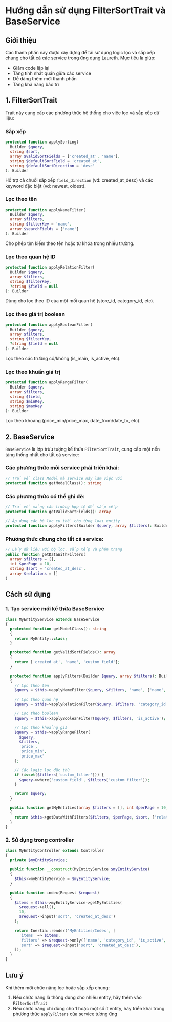 # Hướng dẫn sử dụng FilterSortTrait và BaseService

## Giới thiệu

Các thành phần này được xây dựng để tái sử dụng logic lọc và sắp xếp chung cho tất cả các service trong ứng dụng Laureth. Mục tiêu là giúp:

- Giảm code lặp lại
- Tăng tính nhất quán giữa các service
- Dễ dàng thêm mới thành phần
- Tăng khả năng bảo trì

## 1. FilterSortTrait

Trait này cung cấp các phương thức hệ thống cho việc lọc và sắp xếp dữ liệu:

### Sắp xếp

```php
protected function applySorting(
  Builder $query,
  string $sort,
  array $validSortFields = ['created_at', 'name'],
  string $defaultSortField = 'created_at',
  string $defaultSortDirection = 'desc'
): Builder
```

Hỗ trợ cả chuỗi sắp xếp `field_direction` (vd: created_at_desc) và các keyword đặc biệt (vd: newest, oldest).

### Lọc theo tên

```php
protected function applyNameFilter(
  Builder $query,
  array $filters,
  string $filterKey = 'name',
  array $searchFields = ['name']
): Builder
```

Cho phép tìm kiếm theo tên hoặc từ khóa trong nhiều trường.

### Lọc theo quan hệ ID

```php
protected function applyRelationFilter(
  Builder $query,
  array $filters,
  string $filterKey,
  ?string $field = null
): Builder
```

Dùng cho lọc theo ID của một mối quan hệ (store_id, category_id, etc).

### Lọc theo giá trị boolean

```php
protected function applyBooleanFilter(
  Builder $query,
  array $filters,
  string $filterKey,
  ?string $field = null
): Builder
```

Lọc theo các trường có/không (is_main, is_active, etc).

### Lọc theo khuần giá trị

```php
protected function applyRangeFilter(
  Builder $query,
  array $filters,
  string $field,
  string $minKey,
  string $maxKey
): Builder
```

Lọc theo khoảng (price_min/price_max, date_from/date_to, etc).

## 2. BaseService

`BaseService` là lớp trừu tượng kế thừa `FilterSortTrait`, cung cấp một nền tảng thống nhất cho tất cả service:

### Các phương thức mỗi service phải triển khai:

```php
// Trả về class Model mà service này làm việc với
protected function getModelClass(): string
```

### Các phương thức có thể ghi đè:

```php
// Trả về mảng các trường hợp lệ để sắp xếp
protected function getValidSortFields(): array

// Áp dụng các bộ lọc cụ thể cho từng loại entity
protected function applyFilters(Builder $query, array $filters): Builder
```

### Phương thức chung cho tất cả service:

```php
// Lấy dữ liệu với bộ lọc, sắp xếp và phân trang
public function getDataWithFilters(
  array $filters = [],
  int $perPage = 10,
  string $sort = 'created_at_desc',
  array $relations = []
)
```

## Cách sử dụng

### 1. Tạo service mới kế thừa BaseService

```php
class MyEntityService extends BaseService
{
  protected function getModelClass(): string
  {
    return MyEntity::class;
  }

  protected function getValidSortFields(): array
  {
    return ['created_at', 'name', 'custom_field'];
  }

  protected function applyFilters(Builder $query, array $filters): Builder
  {
    // Lọc theo tên
    $query = $this->applyNameFilter($query, $filters, 'name', ['name', 'description']);

    // Lọc theo quan hệ
    $query = $this->applyRelationFilter($query, $filters, 'category_id');

    // Lọc theo boolean
    $query = $this->applyBooleanFilter($query, $filters, 'is_active');

    // Lọc theo khoảng giá
    $query = $this->applyRangeFilter(
      $query,
      $filters,
      'price',
      'price_min',
      'price_max'
    );

    // Các logic lọc đặc thù
    if (isset($filters['custom_filter'])) {
      $query->where('custom_field', $filters['custom_filter']);
    }

    return $query;
  }

  public function getMyEntities(array $filters = [], int $perPage = 10, string $sort = 'created_at_desc')
  {
    return $this->getDataWithFilters($filters, $perPage, $sort, ['relation1', 'relation2']);
  }
}
```

### 2. Sử dụng trong controller

```php
class MyEntityController extends Controller
{
  private $myEntityService;

  public function __construct(MyEntityService $myEntityService)
  {
    $this->myEntityService = $myEntityService;
  }

  public function index(Request $request)
  {
    $items = $this->myEntityService->getMyEntities(
      $request->all(),
      10,
      $request->input('sort', 'created_at_desc')
    );

    return Inertia::render('MyEntities/Index', [
      'items' => $items,
      'filters' => $request->only(['name', 'category_id', 'is_active', 'price_min', 'price_max']),
      'sort' => $request->input('sort', 'created_at_desc'),
    ]);
  }
}
```

## Lưu ý

Khi thêm mới chức năng lọc hoặc sắp xếp chung:

1. Nếu chức năng là thông dụng cho nhiều entity, hãy thêm vào `FilterSortTrait`
2. Nếu chức năng chỉ dùng cho 1 hoặc một số ít entity, hãy triển khai trong phương thức `applyFilters` của service tương ứng
